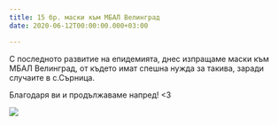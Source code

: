 ```yaml
---
title: 15 бр. маски към МБАЛ Велинград
date: 2020-06-12T00:00:00.000+03:00

---
```

С последното развитие на епидемията, днес изпращаме маски към МБАЛ Велинград, от където имат спешна нужда за такива, заради случаите в с.Сърница. 

Благодаря ви и продължаваме напред! <3

![](/images/b5553ee606973f02afd54d4cc31d55f1.jpeg)